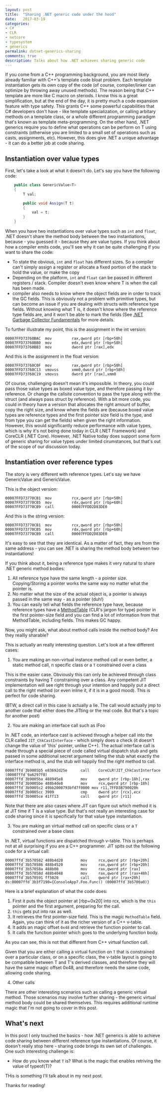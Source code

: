 ```yaml
---
layout: post
title:  "Sharing .NET generic code under the hood"
date:   2017-03-19
categories:
- C#
- CLR
- netcore
- typesystem
- generics
permalink: dotnet-generics-sharing
comments: true
description: Talks about how .NET achieves sharing generic code
---  
```


If you come from a C++ programming background, you are most likely already familiar with C++'s template code bloat problem. Each template instantiation gets its own copy of the code (of course, compiler/linker can optimize by throwing away unused methods). The reason being that C++ template are more like C macro on steriods. I know this is a great simplification, but at the end of the day, it is pretty much a code expansion feature with type safety. This grants C++ some powerful capabilities that C# developers don't have - like template specialization, or calling arbitary methods on a template class, or a whole different programming paradigm that's known as template meta-programming. On the other hand, .NET generics require you to define what operations can be perform on T using constraints (otherwise you are limited to a small set of operations such as casts, assignments, etc). However, this does give .NET a unique advantage - it can do a better job at code sharing. 

## Instantiation over value types

First, let's take a look at what it doesn't do. Let's say you have the following code:

```csharp
    public class GenericValue<T>
    {
        T val;

        public void Assign(T t)
        {
            val = t;
        }
    }
```

When you have two instantiations over value types such as `int` and `float`, .NET doesn't share the method body between the two instantiations, because - you guessed it - because they are value types. If you think about how a compiler emits code, you'll see why it can be quite challenging if you want to share the code:
* To state the obvious, `int` and `float` has different sizes. So a compiler can't simply assign a register or allocate a fixed portion of the stack to hold the value, or make the copy
* Depending on the platform, `int` and `float` can be passed in different registers / stack. Compiler doesn't even know where T is when the call has been made. 
* compiler also needs to know where the object fields are in order to track the GC fields. This is obviously not a problem with primitive types, but can become an issue if you are dealing with structs with reference type fields. Without knowing what T is, it doesn't know where the reference type fields are, and it won't be able to mark the fields (See [.NET Garbage Collector Fundamentals](https://msdn.microsoft.com/en-us/library/ee787088(v=vs.110).aspx) for more details. 

To further illustrate my point, this is the assignment in the int version:

```
00007FFD73760BAC  mov         rax,qword ptr [rbp+50h]  
00007FFD73760BB0  mov         edx,dword ptr [rbp+58h]  
00007FFD73760BB3  mov         dword ptr [rax],edx
```

And this is the assignment in the float version:

```
00007FFD73760C0F  mov         rax,qword ptr [rbp+50h]  
00007FFD73760C13  vmovss      xmm0,dword ptr [rbp+58h]  
00007FFD73760C19  vmovss      dword ptr [rax],xmm0 
```

Of course, challenging doesn't mean it's impossible. In theory, you could pass those value types as boxed value type, and therefore passing it by-reference. Or change the callsite convention to pass the type along with the struct (and always pass struct by reference). With a bit more code, you could in theory have a version that allocates the right amount of buffer, copy the right size, and know where the fields are (because boxed value types are reference types and the first pointer size field is the type, and from type you can get the fields) when given the right information. However, this would significantly reduce performance with value types, which is why it's not being done today in CLR (.NET Framework) and CoreCLR (.NET Core). However, .NET Native today does support some form of generic sharing for value types under limited cirumstances, but that's out of the scope of our discussion today.

## Instantiation over reference types

The story is very different with reference types. Let's say we have GenericValue<string> and GenericValue<object>.

This is the object version:

```
00007FFD73770CB1  mov         rcx,qword ptr [rbp+50h]  
00007FFD73770CB5  mov         rdx,qword ptr [rbp+60h]  
00007FFD73770CB9  call        00007FFDD2D83DE0  
```

And this is the string version:

```
00007FFD73770CB1  mov         rcx,qword ptr [rbp+50h]  
00007FFD73770CB5  mov         rdx,qword ptr [rbp+60h]  
00007FFD73770CB9  call        00007FFDD2D83DE0  
```

It's easy to see that they are identical. As a matter of fact, they are from the same address - you can see .NET is sharing the method body between two instantiations!

If you think about it, being a reference type makes it very natural to share .NET generic method bodies:

1. All reference type have the same length - a pointer size. Copying/Storing a pointer works the same way no matter what the pointer is.  
2. No matter what the size of the actual object is, a pointer is always passed in the same way - as a pointer (duh!)
3. You can easily tell what fields the reference type have, because reference types have a [MethodTable](https://github.com/dotnet/coreclr/blob/master/src/vm/methodtable.cpp) (CLR's jargon for type) pointer in the first pointer-size field and you can find a lot of information from that MethodTable, including fields. This makes GC happy.

Now, you might ask, what about method calls inside the method body? Are they reallly sharable? 

This is actually an really interesting question. Let's look at a few different cases:

1. You are making an non-virtual instance method call or even better, a static method call,  n specific class or a `T` constrained over a class

This is the easier case. Obviously this can only be achieved through class constraints by having T constraining over a class. Any competent JIT implementation will see right through your intention and happily put a direct call to the right method (or even inline it, if it is in a good mood). This is perfect for code sharing. 

(BTW, a direct call in this case is actually a lie. The call would actually jmp to another code that either does the JITting or the real code. But that's a topic for another post)

2. You are making an interface call such as IFoo

In .NET code, an interface cast is achieved through a helper call into the CLR called `JIT_ChkCastInterface` - which simply does a check (it doesn't change the value of 'this' pointer, unlike C++). The actual interface call is made through a special piece of code called virtual dispatch stub and gets passed in some additional secret argument telling the stub what exactly the interface method is, and the stub will happily find the right method to call. 

```
00007ffd`3b9005b5 e83692d25e      call    CoreCLR!JIT_ChkCastInterface (00007ffd`9a6297f0)
00007ffd`3b9005ba 488945e8        mov     qword ptr [rbp-18h],rax
00007ffd`3b9005be 488b4de8        mov     rcx,qword ptr [rbp-18h]
00007ffd`3b9005c2 49bb2000793bfd7f0000 mov r11,7FFD3B790020h
00007ffd`3b9005cc 3909            cmp     dword ptr [rcx],ecx
00007ffd`3b9005ce 41ff13          call    qword ptr [r11]
```

Note that there are also cases where JIT can figure out which method it is at JIT time if T is a value type. But that's not really an interesting case for code sharing since it is specifically for that value type instantiation.  

3. You are making an virtual method call on specific class or a `T` constrained over a base class

In .NET, virtual functions are dispatched through v-table. This is perhaps not at all surprising if you are a C++ programmer. JIT spits out the following code for a virtual call:

```
00007ffd`3b570582 488b4d20        mov     rcx,qword ptr [rbp+20h]
00007ffd`3b570586 488b4520        mov     rax,qword ptr [rbp+20h]
00007ffd`3b57058a 488b00          mov     rax,qword ptr [rax]
00007ffd`3b57058d 488b4048        mov     rax,qword ptr [rax+48h]
00007ffd`3b570591 ff5020          call    qword ptr [rax+20h] ds:00007ffd`3b3f7190={ConsoleApp7.Foo.Func() (00007ffd`3b5700a0)}
```

Here is a brief explanation of what the code does:

1. First it puts the object pointer at [rbp+0x20] into rcx, which is the `this` pointer and the first argument, preparing for the call. 
2. `this` gets put into rax as well.
3. It retrieves the first pointer-size field. This is the magic `MethodTable` field. Again, you can think of it as the richer version of a C++ v-table. 
4. It adds an magic offset `0x48` and retrieve the function pointer to call.
5. It calls the function pointer which goes to the underlying function body.

As you can see, this is not that different from C++ virtual function call. 

Given that you are either calling a virtual function on `T` that is constrained over a particular class, or on a specific class, the v-table layout is going to be compatible between T and T's derived classes, and therefore they will have the same magic offset 0x48, and therefore needs the same code, allowing code sharing.

4. Other calls

There are other interesting scenarios such as calling a generic virtual method. Those scenarios may involve further sharing - the generic virtual method body could be shared themselves. This requires additional runtime magic that I'm not going to cover in this post.  

## What's next

In this post I only touched the basics - how .NET generics is able to achieve code sharing between different reference type instantiations. Of course, it doesn't really stop here - sharing code brings its own set of challenges. One such interesting challenge is: 

* How do you know what `T` is? What is the magic that enables retriving the value of typeof(T)? 

THis is something I'll talk about in my next post. 

Thanks for reading!

